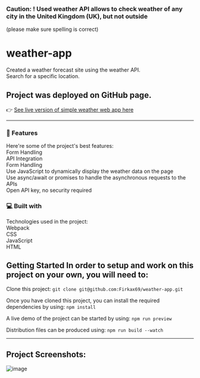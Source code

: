 ### Caution: ! Used weather API allows to check weather of any city in the United Kingdom (UK), but not outside 
(please make sure spelling is correct)
# weather-app
Created a weather forecast site using the weather API. <br/>
Search for a specific location. 

## Project was deployed on GitHub page.
👉 [See live version of simple weather web app here](https://firkax69.github.io/weather-app/)

-  -  -  -  -  -  -  -  -  -  -  -  -  -  -  -  -  -  -  -  -  

### 🧐 Features<br/>
Here're some of the project's best features:<br/>
Form Handling<br/>
API Integration<br/>
Form Handling<br/>
Use JavaScript to dynamically display the weather data on the page<br/>
Use async/await or promises to handle the asynchronous requests to the APIs<br/>
Open API key, no security required<br/>

### 💻 Built with<br/>
Technologies used in the project:<br/>
Webpack<br/>
CSS<br/>
JavaScript<br/>
HTML<br/>

## Getting Started In order to setup and work on this project on your own, you will need to:

Clone this project:
`git clone git@github.com:Firkax69/weather-app.git`

Once you have cloned this project, you can install the required dependencies by using:
`npm install`

A live demo of the project can be started by using:
`npm run preview`

Distribution files can be produced using:
`npm run build --watch`

-  -  -  -  -  -  -  -  -  -  -  -  -  -  -  -  -  -  -  -  -  

## Project Screenshots:

![image](https://github.com/user-attachments/assets/1646cbee-4dad-4269-a9a9-04d1d63fbc9a)


